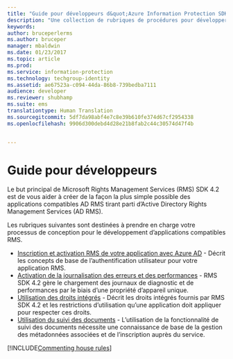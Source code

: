 ```yaml
---
title: "Guide pour développeurs d&quot;Azure Information Protection SDK 4.2 | Microsoft Docs"
description: "Une collection de rubriques de procédures pour développer l&quot;AIP SDK 4.2"
keywords: 
author: bruceperlerms
ms.author: bruceper
manager: mbaldwin
ms.date: 01/23/2017
ms.topic: article
ms.prod: 
ms.service: information-protection
ms.technology: techgroup-identity
ms.assetid: ae67523a-c094-44da-86b8-739bedba7111
audience: developer
ms.reviewer: shubhamp
ms.suite: ems
translationtype: Human Translation
ms.sourcegitcommit: 5df7da98abf4e7c8e39b610fe374d67cf2954338
ms.openlocfilehash: 9906d300debd4d28e21b8fab2c44c30574d47f4b


---
```


# <a name="developer-guidance"></a>Guide pour développeurs
Le but principal de Microsoft Rights Management Services (RMS) SDK 4.2 est de vous aider à créer de la façon la plus simple possible des applications compatibles AD RMS tirant parti d’Active Directory Rights Management Services (AD RMS).

Les rubriques suivantes sont destinées à prendre en charge votre processus de conception pour le développement d’applications compatibles RMS.

- [Inscription et activation RMS de votre application avec Azure AD](authentication-integration.md) - Décrit les concepts de base de l’authentification utilisateur pour votre application RMS.
- [Activation de la journalisation des erreurs et des performances](enabling-logging.md) - RMS SDK 4.2 gère le chargement des journaux de diagnostic et de performances par le biais d’une propriété d’appareil unique.
- [Utilisation des droits intégrés](built-in-rights-usage-restriction-reference.md) - Décrit les droits intégrés fournis par RMS SDK 4.2 et les restrictions d’utilisation qu’une application doit appliquer pour respecter ces droits.
- [Utilisation du suivi des documents](how-to-use-document-tracking.md) - L’utilisation de la fonctionnalité de suivi des documents nécessite une connaissance de base de la gestion des métadonnées associées et de l’inscription auprès du service.

[!INCLUDE[Commenting house rules](../includes/houserules.md)]


<!--HONumber=Jan17_HO4-->


